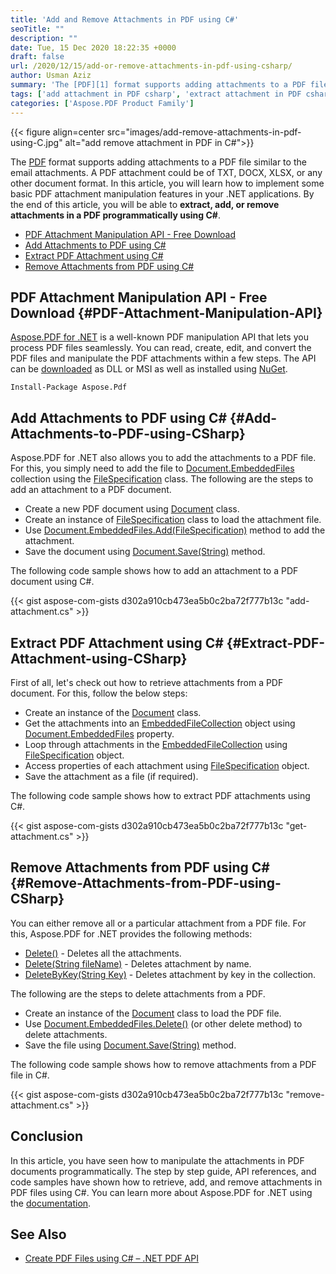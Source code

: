 ```yaml
---
title: 'Add and Remove Attachments in PDF using C#'
seoTitle: ""
description: ""
date: Tue, 15 Dec 2020 18:22:35 +0000
draft: false
url: /2020/12/15/add-or-remove-attachments-in-pdf-using-csharp/
author: Usman Aziz
summary: 'The [PDF][1] format supports adding attachments to a PDF file similar to the email attachments. A PDF attachment could be of TXT, DOCX, XLSX, or any other document format. In this article, you will learn how to implement some basic PDF attachment manipulation features in your .NET applications. By the end of this article, you will be able to **extract, add, or remove attachments in a PDF programmatically using C#**.'
tags: ['add attachment in PDF csharp', 'extract attachment in PDF csharp', 'manipulate PDF attachments in csharp', 'remove attachment in PDF csharp']
categories: ['Aspose.PDF Product Family']
---
```




{{< figure align=center src="images/add-remove-attachments-in-pdf-using-C.jpg" alt="add remove attachment in PDF in C#">}}


The [PDF][2] format supports adding attachments to a PDF file similar to the email attachments. A PDF attachment could be of TXT, DOCX, XLSX, or any other document format. In this article, you will learn how to implement some basic PDF attachment manipulation features in your .NET applications. By the end of this article, you will be able to **extract, add, or remove attachments in a PDF programmatically using C#**.

*   [PDF Attachment Manipulation API - Free Download][3]
*   [Add Attachments to PDF using C#][4]
*   [Extract PDF Attachment using C#][5]
*   [Remove Attachments from PDF using C#][6]

## PDF Attachment Manipulation API - Free Download {#PDF-Attachment-Manipulation-API}

[Aspose.PDF for .NET][7] is a well-known PDF manipulation API that lets you process PDF files seamlessly. You can read, create, edit, and convert the PDF files and manipulate the PDF attachments within a few steps. The API can be [downloaded][8] as DLL or MSI as well as installed using [NuGet][9].

```
Install-Package Aspose.Pdf
```

## Add Attachments to PDF using C# {#Add-Attachments-to-PDF-using-CSharp}

Aspose.PDF for .NET also allows you to add the attachments to a PDF file. For this, you simply need to add the file to [Document.EmbeddedFiles][10] collection using the [FileSpecification][11] class. The following are the steps to add an attachment to a PDF document.

*   Create a new PDF document using [Document][12] class.
*   Create an instance of [FileSpecification][13] class to load the attachment file.
*   Use [Document.EmbeddedFiles.Add(FileSpecification)][14] method to add the attachment.
*   Save the document using [Document.Save(String)][15] method.

The following code sample shows how to add an attachment to a PDF document using C#.

{{< gist aspose-com-gists d302a910cb473ea5b0c2ba72f777b13c "add-attachment.cs" >}}

## Extract PDF Attachment using C# {#Extract-PDF-Attachment-using-CSharp}

First of all, let's check out how to retrieve attachments from a PDF document. For this, follow the below steps:

*   Create an instance of the [Document][16] class.
*   Get the attachments into an [EmbeddedFileCollection][17] object using [Document.EmbeddedFiles][18] property.
*   Loop through attachments in the [EmbeddedFileCollection][19] using [FileSpecification][20] object.
*   Access properties of each attachment using [FileSpecification][21] object.
*   Save the attachment as a file (if required).

The following code sample shows how to extract PDF attachments using C#.

{{< gist aspose-com-gists d302a910cb473ea5b0c2ba72f777b13c "get-attachment.cs" >}}

## Remove Attachments from PDF using C# {#Remove-Attachments-from-PDF-using-CSharp}

You can either remove all or a particular attachment from a PDF file. For this, Aspose.PDF for .NET provides the following methods:

*   [Delete()][22] - Deletes all the attachments.
*   [Delete(String fileName)][23] - Deletes attachment by name.
*   [DeleteByKey(String Key)][24] - Deletes attachment by key in the collection.

The following are the steps to delete attachments from a PDF.

*   Create an instance of the [Document][25] class to load the PDF file.
*   Use [Document.EmbeddedFiles.Delete()][26] (or other delete method) to delete attachments.
*   Save the file using [Document.Save(String)][27] method.

The following code sample shows how to remove attachments from a PDF file in C#.

{{< gist aspose-com-gists d302a910cb473ea5b0c2ba72f777b13c "remove-attachment.cs" >}}

## Conclusion

In this article, you have seen how to manipulate the attachments in PDF documents programmatically. The step by step guide, API references, and code samples have shown how to retrieve, add, and remove attachments in PDF files using C#. You can learn more about Aspose.PDF for .NET using the [documentation][28].

## See Also

*   [Create PDF Files using C# – .NET PDF API][29]




[1]: https://docs.fileformat.com/pdf/
[2]: https://docs.fileformat.com/pdf/
[3]: #PDF-Attachment-Manipulation-API
[4]: #Add-Attachments-to-PDF-using-CSharp
[5]: #Extract-PDF-Attachment-using-CSharp
[6]: #Remove-Attachments-from-PDF-using-CSharp
[7]: https://products.aspose.com/pdf/net
[8]: https://downloads.aspose.com/pdf/net
[9]: http://nuget.org/packages/Aspose.PDF
[10]: https://apireference.aspose.com/pdf/net/aspose.pdf/document/properties/embeddedfiles
[11]: https://apireference.aspose.com/pdf/net/aspose.pdf/filespecification
[12]: https://apireference.aspose.com/pdf/net/aspose.pdf/document
[13]: https://apireference.aspose.com/pdf/net/aspose.pdf/filespecification
[14]: https://apireference.aspose.com/pdf/net/aspose.pdf/embeddedfilecollection/methods/add
[15]: https://apireference.aspose.com/pdf/net/aspose.pdf.document/save/methods/4
[16]: https://apireference.aspose.com/pdf/net/aspose.pdf/document
[17]: https://apireference.aspose.com/pdf/net/aspose.pdf/embeddedfilecollection
[18]: https://apireference.aspose.com/pdf/net/aspose.pdf/document/properties/embeddedfiles
[19]: https://apireference.aspose.com/pdf/net/aspose.pdf/embeddedfilecollection
[20]: https://apireference.aspose.com/pdf/net/aspose.pdf/filespecification
[21]: https://apireference.aspose.com/pdf/net/aspose.pdf/filespecification
[22]: https://apireference.aspose.com/pdf/net/aspose.pdf/embeddedfilecollection/methods/delete
[23]: https://apireference.aspose.com/pdf/net/aspose.pdf.embeddedfilecollection/delete/methods/1
[24]: https://apireference.aspose.com/pdf/net/aspose.pdf/embeddedfilecollection/methods/deletebykey
[25]: https://apireference.aspose.com/pdf/net/aspose.pdf/document
[26]: https://apireference.aspose.com/pdf/net/aspose.pdf/embeddedfilecollection/methods/delete
[27]: https://apireference.aspose.com/pdf/net/aspose.pdf.document/save/methods/4
[28]: https://docs.aspose.com/pdf/net/overview/
[29]: https://blog.aspose.com/2020/12/02/create-pdf-files-using-csharp/





